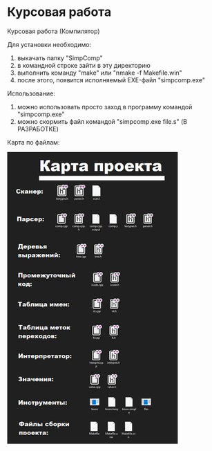 # Курсовая работа
Курсовая работа (Компилятор)

Для установки необходимо:
1. выкачать папку "SimpComp"
2. в командной строке зайти в эту директорию
3. выполнить команду "make" или "nmake -f Makefile.win"
4. после этого, появится исполняемый EXE-файл "simpcomp.exe"

Использование:
1. можно использовать просто заход в программу командой "simpcomp.exe"
2. можно скормить файл командой "simpcomp.exe file.s" (В РАЗРАБОТКЕ)

Карта по файлам:



![Image alt](https://github.com/VenutPRISM/CR/raw/master/Screenshots/map.PNG)
